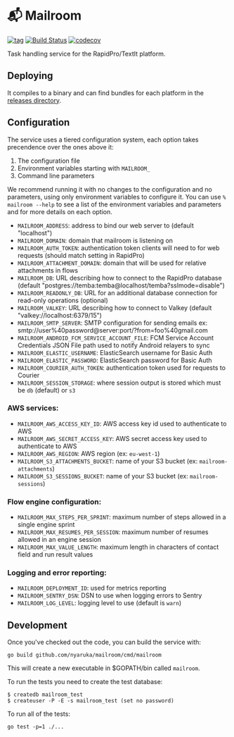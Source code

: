 # 📬 Mailroom

[![tag](https://img.shields.io/github/tag/nyaruka/mailroom.svg)](https://github.com/nyaruka/mailroom/releases)
[![Build Status](https://github.com/nyaruka/mailroom/workflows/CI/badge.svg)](https://github.com/nyaruka/mailroom/actions?query=workflow%3ACI)
[![codecov](https://codecov.io/gh/nyaruka/mailroom/branch/main/graph/badge.svg)](https://codecov.io/gh/nyaruka/mailroom)

Task handling service for the RapidPro/TextIt platform.

## Deploying

It compiles to a binary and can find bundles for each platform in the [releases directory](https://github.com/nyaruka/mailroom/releases).

## Configuration

The service uses a tiered configuration system, each option takes precendence over the ones above it:

1.  The configuration file
2.  Environment variables starting with `MAILROOM_`
3.  Command line parameters

We recommend running it with no changes to the configuration and no parameters, using only
environment variables to configure it. You can use `% mailroom --help` to see a list of the
environment variables and parameters and for more details on each option.

- `MAILROOM_ADDRESS`: address to bind our web server to (default "localhost")
- `MAILROOM_DOMAIN`: domain that mailroom is listening on
- `MAILROOM_AUTH_TOKEN`: authentication token clients will need to for web requests (should match setting in RapidPro)
- `MAILROOM_ATTACHMENT_DOMAIN`: domain that will be used for relative attachments in flows
- `MAILROOM_DB`: URL describing how to connect to the RapidPro database (default "postgres://temba:temba@localhost/temba?sslmode=disable")
- `MAILROOM_READONLY_DB`: URL for an additional database connection for read-only operations (optional)
- `MAILROOM_VALKEY`: URL describing how to connect to Valkey (default "valkey://localhost:6379/15")
- `MAILROOM_SMTP_SERVER`: SMTP configuration for sending emails ex: smtp://user%40password@server:port/?from=foo%40gmail.com
- `MAILROOM_ANDROID_FCM_SERVICE_ACCOUNT_FILE`: FCM Service Account Credentials JSON File path used to notify Android relayers to sync
- `MAILROOM_ELASTIC_USERNAME`: ElasticSearch username for Basic Auth
- `MAILROOM_ELASTIC_PASSWORD`: ElasticSearch password for Basic Auth
- `MAILROOM_COURIER_AUTH_TOKEN`: authentication token used for requests to Courier
- `MAILROOM_SESSION_STORAGE`: where session output is stored which must be `db` (default) or `s3`
 
### AWS services:

 * `MAILROOM_AWS_ACCESS_KEY_ID`: AWS access key id used to authenticate to AWS
 * `MAILROOM_AWS_SECRET_ACCESS_KEY`: AWS secret access key used to authenticate to AWS
 * `MAILROOM_AWS_REGION`: AWS region (ex: `eu-west-1`)
 * `MAILROOM_S3_ATTACHMENTS_BUCKET`: name of your S3 bucket (ex: `mailroom-attachments`)
 * `MAILROOM_S3_SESSIONS_BUCKET`: name of your S3 bucket (ex: `mailroom-sessions`)

### Flow engine configuration:

 * `MAILROOM_MAX_STEPS_PER_SPRINT`: maximum number of steps allowed in a single engine sprint
 * `MAILROOM_MAX_RESUMES_PER_SESSION`: maximum number of resumes allowed in an engine session
 * `MAILROOM_MAX_VALUE_LENGTH`: maximum length in characters of contact field and run result values

### Logging and error reporting:

 * `MAILROOM_DEPLOYMENT_ID`: used for metrics reporting
 * `MAILROOM_SENTRY_DSN`: DSN to use when logging errors to Sentry
 * `MAILROOM_LOG_LEVEL`: logging level to use (default is `warn`)

## Development

Once you've checked out the code, you can build the service with:

```
go build github.com/nyaruka/mailroom/cmd/mailroom
```

This will create a new executable in $GOPATH/bin called `mailroom`.

To run the tests you need to create the test database:

```
$ createdb mailroom_test
$ createuser -P -E -s mailroom_test (set no password)
```

To run all of the tests:

```
go test -p=1 ./...
```
